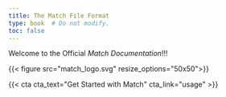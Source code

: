 ```yaml
---
title: The Match File Format
type: book  # Do not modify.
toc: false
---
```



Welcome to the Official _Match Documentation_!!!


{{< figure src="match_logo.svg" resize_options="50x50">}}


{{< cta cta_text="Get Started with Match" cta_link="usage" >}}
